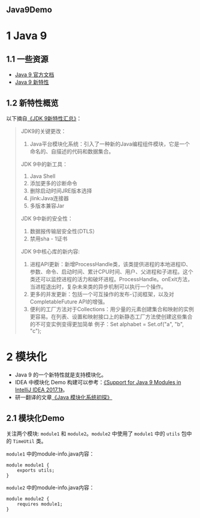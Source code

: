 Java9Demo
----
# 1 Java 9
## 1.1 一些资源
* [Java 9 官方文档](https://docs.oracle.com/javase/9/)
* [Java 9 新特性](https://docs.oracle.com/javase/9/whatsnew/toc.htm#JSNEW-GUID-C23AFD78-C777-460B-8ACE-58BE5EA681F6)

## 1.2 新特性概览
以下摘自[《JDK 9新特性汇总》](http://blog.csdn.net/gmg082900/article/details/78067117)：
>
>JDK9的关键更改：
> 1. Java平台模块化系统：引入了一种新的Java编程组件模块，它是一个命名的、自描述的代码和数据集合。
>
>JDK 9中的新工具：
> 1. Java Shell
> 2. 添加更多的诊断命令
> 3. 删除启动时间JRE版本选择
> 4. jlink:Java连接器
> 5. 多版本兼容Jar
>
>JDK 9中新的安全性： 
> 1. 数据报传输层安全性(DTLS）
> 2. 禁用sha - 1证书
>
>JDK 9中核心库的新内容:
> 1. 进程API更新：新增ProcessHandle类，该类提供进程的本地进程ID、参数、命令、启动时间、累计CPU时间、用户、父进程和子进程。这个类还可以监控进程的活力和破坏进程。ProcessHandle。onExit方法，当进程退出时，复杂未来类的异步机制可以执行一个操作。 
> 2. 更多的并发更新：包括一个可互操作的发布-订阅框架，以及对CompletableFuture API的增强。
> 3. 便利的工厂方法对于Collections：用少量的元素创建集合和映射的实例更容易。在列表、设置和映射接口上的新静态工厂方法使创建这些集合的不可变实例变得更加简单 例子：Set<String> alphabet = Set.of("a", "b", "c");

# 2 模块化
* Java 9 的一个新特性就是支持模块化。
* IDEA 中模块化 Demo 构建可以参考：[《Support for Java 9 Modules in IntelliJ IDEA 2017.1》](https://blog.jetbrains.com/idea/2017/03/support-for-java-9-modules-in-intellij-idea-2017-1/)。
* 研一翻译的文章[《Java 模块化系统初探》](http://www.importnew.com/16761.html)

## 2.1 模块化Demo
关注两个模块: `module1` 和 `module2`。`module2` 中使用了 `module1` 中的 `utils` 包中的 `TimeUtil` 类。

`module1` 中的module-info.java内容：
```
module module1 {
    exports utils;
}
```

`module2` 中的module-info.java内容：
```
module module2 {
    requires module1;
}
```


